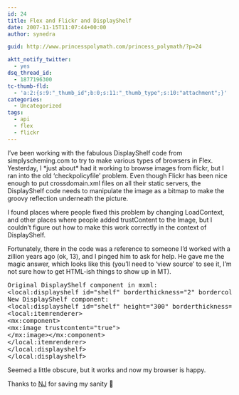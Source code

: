 ```yaml
---
id: 24
title: Flex and Flickr and DisplayShelf
date: 2007-11-15T11:07:44+00:00
author: synedra

guid: http://www.princesspolymath.com/princess_polymath/?p=24

aktt_notify_twitter:
  - yes
dsq_thread_id:
  - 1877196300
tc-thumb-fld:
  - 'a:2:{s:9:"_thumb_id";b:0;s:11:"_thumb_type";s:10:"attachment";}'
categories:
  - Uncategorized
tags:
  - api
  - flex
  - flickr
---
```

I&#8217;ve been working with the fabulous DisplayShelf code from simplyscheming.com to try to make various types of browsers in Flex. Yesterday, I \*just about\* had it working to browse images from flickr, but I ran into the old &#8216;checkpolicyfile&#8217; problem. Even though Flickr has been nice enough to put crossdomain.xml files on all their static servers, the DisplayShelf code needs to manipulate the image as a bitmap to make the groovy reflection underneath the picture.
  
I found places where people fixed this problem by changing LoadContext, and other places where people added trustContent to the Image, but I couldn&#8217;t figure out how to make this work correctly in the context of DisplayShelf.
  
Fortunately, there in the code was a reference to someone I&#8217;d worked with a zillion years ago (ok, 13), and I pinged him to ask for help. He gave me the magic answer, which looks like this (you&#8217;ll need to &#8216;view source&#8217; to see it, I&#8217;m not sure how to get HTML-ish things to show up in MT).

<pre>Original DisplayShelf component in mxml:
&lt;local:displayshelf id="shelf" borderthickness="2" bordercolor="#000000" dataprovider="{dataSet}" enablehistory="false" width="7" angle="10" popout=".35" change="currentInfo();">
New DisplayShelf component:
&lt;local:displayshelf id="shelf" height="300" borderthickness="2" bordercolor="#000000" dataprovider="{DataModel.getInstance().photoInfo}" enablehistory="false" width="5" angle="10" popout=".35" change="currentInfo();">
&lt;local:itemrenderer>
&lt;mx:component>
&lt;mx:image trustcontent="true">
&lt;/mx:image>&lt;/mx:component>
&lt;/local:itemrenderer>
&lt;/local:displayshelf>
&lt;/local:displayshelf></pre>

Seemed a little obscure, but it works and now my browser is happy.
  
Thanks to [NJ](http://www.rictus.com/) for saving my sanity 🙂